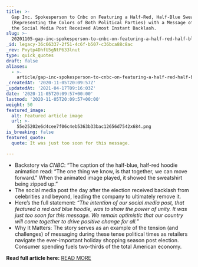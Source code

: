 ```yaml
---
title: >-
  Gap Inc. Spokesperson to Cnbc on Featuring a Half-Red, Half-Blue Sweatshirt
  (Representing the Colors of Both Political Parties) with a Message of Unity.
  the Social Media Post Received Almost Instant Backlash.
slug: >-
  20201105-gap-inc-spokesperson-to-cnbc-on-featuring-a-half-red-half-blue-sweatshirt-representing-the-colors-of-both-political-parties-with-a-message-of-unity-the-social-media-post-received-almost-instant-b
_id: legacy-36c66337-2f51-4c6f-b507-c36bca88c8ac
_rev: Pxytp4DhfU5gNtP633lnut
type: quick_quotes
draft: false
aliases:
  - >-
    article/gap-inc-spokesperson-to-cnbc-on-featuring-a-half-red-half-blue-sweatshirt-representing-the-colors-of-both-political-parties-with-a-message-of-unity-the-social-media-post-received-almost-instant-b/
_createdAt: '2020-11-05T20:09:57Z'
_updatedAt: '2021-04-17T09:16:03Z'
date: '2020-11-05T20:09:57+00:00'
lastmod: '2020-11-05T20:09:57+00:00'
weight: 50
featured_image:
  alt: Featured article image
  url: >-
    55e25202e6d4cee7f06c4eb5363b33bac12656d7542x684.png
is_breaking: false
featured_quote:
  quote: It was just too soon for this message.

---
```

* Backstory via _CNBC_: “The caption of the half-blue, half-red hoodie animation read: “The one thing we know, is that together, we can move forward.” When the animated image played, it showed the sweatshirt being zipped up.”
* The social media post the day after the election received backlash from celebrities and beyond, leading the company to ultimately remove it.
* Here’s the full statement: _“The intention of our social media post, that featured a red and blue hoodie, was to show the power of unity. It was just too soon for this message. We remain optimistic that our country will come together to drive positive change for all.”_
* Why It Matters: The story serves as an example of the tension (and challenges) of messaging during these tense political times as retailers navigate the ever-important holiday shopping season post election. Consumer spending fuels two-thirds of the total American economy.

**Read full article here:** [READ MORE](https://www.cnbc.com/2020/11/04/gap-slammed-for-posting-half-blue-half-red-hoodie-amid-heated-election.html)